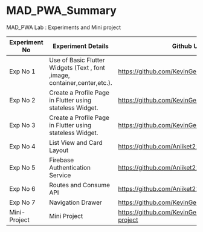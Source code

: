 # MAD_PWA_Summary

MAD_PWA Lab : Experiments and Mini project

| Experiment No | Experiment Details |   Github Url  |  
| ------------- | ------------- | ------------- |
|   Exp No 1    | Use of Basic Flutter Widgets (Text , font ,image, container,center,etc.).  |      https://github.com/KevinGeejo/mad_exp01         |
|   Exp No 2    | Create a Profile Page in Flutter using stateless Widget.  |   https://github.com/KevinGeejo/mad_exp02            |
|   Exp No 3    | Create a Profile Page in Flutter using stateless Widget.  |       https://github.com/KevinGeejo/mad_exp03        |
|   Exp No 4    | List View and Card Layout	  |      https://github.com/Aniiket21/mad_exp04       |
|   Exp No 5    | Firebase Authentication Service	  |   https://github.com/Aniiket21/mad_exp05           |
|   Exp No 6    | 	Routes and Consume API |     https://github.com/Aniiket21/mad_exp06       |
|   Exp No 7    | Navigation Drawer |     https://github.com/KevinGeejo/mad_exp07          |
|  Mini-Project | Mini Project  |         https://github.com/KevinGeejo/MAD_PWA_mini-project      |
